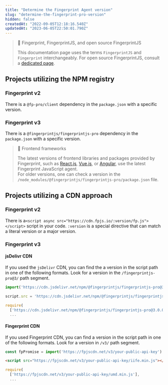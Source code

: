 ```yaml
---
title: "Determine the Fingerprint Agent version"
slug: "determine-the-fingerprint-pro-version"
hidden: false
createdAt: "2022-09-05T12:18:16.540Z"
updatedAt: "2023-06-05T22:50:01.790Z"
---
```

> 📘 Fingerprint, FingerprintJS, and open source FingerprintJS
> 
> This documentation page uses the terms `FingerprintJS` and `Fingerprint` interchangeably. For open source FingerprintJS, consult a [dedicated page](https://dev.fingerprint.com/docs/determine-the-open-source-fingerprintjs-version).

## Projects utilizing the NPM registry

### Fingerprint v2

There is a `@fp-pro/client` dependency in the `package.json` with a specific version.

### Fingerprint v3

There is a `@fingerprintjs/fingerprintjs-pro` dependency in the `package.json` with a specific version.

> 📘 Frontend frameworks
> 
> The latest versions of frontend libraries and packages provided by Fingerprint, such as [React.js](https://dev.fingerprint.com/docs/fingerprintjs-pro-react), [Vue.js](https://dev.fingerprint.com/docs/vuejs), or [Angular](https://dev.fingerprint.com/docs/angular), use the latest Fingerprint JavaScript agent.  
> For older versions, one can check a version in the `/node_modules/@fingerprintjs/fingerprintjs-pro/package.json` file.

## Projects utilizing a CDN approach

### Fingerprint v2

There is a`<script async src="https://cdn.fpjs.io/:version/fp.js"></script>` script in your code.  `:version` is a special directive that can match a literal version or a major version.

### Fingerprint v3

#### jsDelivr CDN

If you used the `jsDelivr` CDN, you can find the a version in the script path in one of the following formats. Look for a version in the `/fingerprintjs-pro@3/` path segment.

```javascript import()
import('https://cdn.jsdelivr.net/npm/@fingerprintjs/fingerprintjs-pro@3/+esm')
```
```javascript \\\<script>
script.src = 'https://cdn.jsdelivr.net/npm/@fingerprintjs/fingerprintjs-pro@3.0.0/dist/fp.min.js';
```
```javascript UMD
require(
  ['https://cdn.jsdelivr.net/npm/@fingerprintjs/fingerprintjs-pro@3.0.0/dist/fp.umd.min.js'],
  ...
```

#### Fingerprint CDN

If you used Fingerprint CDN, you can find a version in the script path in one of the following formats. Look for a version in `/v3/` path segment.

```javascript import()
const fpPromise = import('https://fpjscdn.net/v3/your-public-api-key')
```
```html HTML
<script src="https://fpjscdn.net/v3/your-public-api-key/iife.min.js"></script>
```
```javascript UMD
require(
  ['https://fpjscdn.net/v3/your-public-api-key/umd.min.js'],
  ...
```
